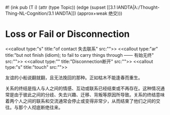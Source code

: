 #! (ink pub (T i) (attr (type Topic)) (edge (supset [[3.1 IANDTA|λ:/Thought-Thing-NL-Cognition/3.1 IANDTA]]) (approx+weak 绝交)))

# Loss or Fail or Disconnection

<<callout type:"s" title:"of contact 失去联系" src:"">>
<<callout type:"ar" title:"but not finish (idiom); to fail to carry things through —— 有始无终" src:"">>
<<callout type:"" title:"Disconnection断开" src:"">>
<<callout type:"s" title:"touch" src:"">>

友谊的小船说翻就翻，且无法挽回的那种。正如枯木不能逢春而重生。

关系的终结是指人与人之间的情感、互动或联系已经结束或不再存在。这种情况通常是由于彼此之间的分歧、失去兴趣、迁移、背叛等原因所导致。关系的终结意味着两个人之间的联系和交流通常会停止或变得非常少，从而结束了他们之间的交往。与那个人彻底断绝往来。

